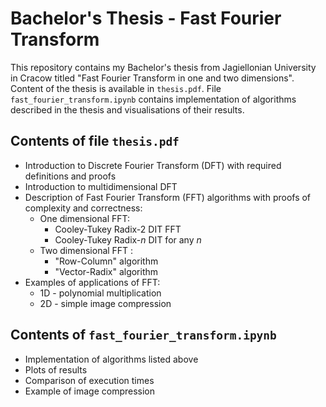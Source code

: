 # Bachelor's Thesis - Fast Fourier Transform

This repository contains my Bachelor's thesis from Jagiellonian University in Cracow titled "Fast Fourier Transform in one and two dimensions". Content of the thesis is available in `thesis.pdf`. File `fast_fourier_transform.ipynb` contains implementation of algorithms described in the thesis and visualisations of their results. 

## Contents of file `thesis.pdf`

- Introduction to Discrete Fourier Transform (DFT) with required definitions and proofs
- Introduction to multidimensional DFT
- Description of Fast Fourier Transform (FFT) algorithms with proofs of complexity and correctness:
    - One dimensional FFT:
        - Cooley-Tukey Radix-2 DIT FFT
        - Cooley-Tukey Radix-$n$ DIT for any $n$
    - Two dimensional FFT :
        - "Row-Column" algorithm
        - "Vector-Radix" algorithm
- Examples of applications of FFT:
    - 1D - polynomial multiplication
    - 2D - simple image compression

## Contents of `fast_fourier_transform.ipynb`

- Implementation of algorithms listed above
- Plots of results
- Comparison of execution times
- Example of image compression 
